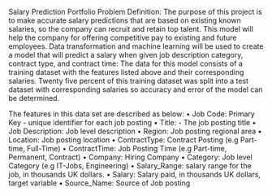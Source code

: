Salary Prediction Portfolio
Problem Definition:
The purpose of this project is to make accurate salary predictions that are based on existing known salaries, so the company can recruit and retain top talent. This model will help the company for offering competitive pay to existing and future employees. 
Data transformation and machine learning will be used to create a model that will predict a salary when given job description category, contract type, and contract time:
The data for this model consists of a training dataset with the features listed above and their corresponding salaries. Twenty five percent of this training dataset was split into a test dataset with corresponding salaries so accuracy and error of the model can be determined. 

The features in this data set are described as below:
•	Job Code: Primary Key - unique identifier for each job posting
•	Title: - The job posting title
•	Job Description: Job level description
•	Region: Job posting regional area
•	Location: Job posting location
•	ContractType: Contract Posting (e.g Part-time, Full-Time)
•	ContractTime: Job Posting Time (e.g Part-time, Permanent, Contract)
•	Company: Hiring Company
•	Category: Job level Category (e.g IT-Jobs, Engineering)
•	Salary_Range: salary range for the job, in thousands UK dollars.
•	Salary: Salary paid, in thousands UK dollars, target variable
•	Source_Name: Source of Job posting

